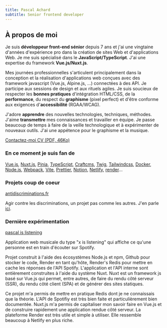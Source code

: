 ```yaml
---
title: Pascal Achard
subtitle: Senior frontend developer
---
```


## À propos de moi
Je suis **développeur front-end sénior** depuis 7 ans et j'ai une vingtaine d'années d'expérience pro dans la création de sites Web et d'applications Web. Je me suis spécialisé dans le **JavaScript/TypeScript**. J'ai une expertise du framework **Vue.js/Nuxt.js**.

Mes journées professionnelles s'articulent principalement dans la conception et la réalisation d'applications web conçues avec des framework javascript (Vue.js, Alpine.js, ...) connectées à des API. Je participe aux sessions de design et aux rituels agiles. Je suis soucieux de respecter les **bonnes pratiques** d'intégration HTML/CSS, de la **performance**, du respect du **graphisme** (pixel perfect) et d'être conforme aux exigences d'**accessibilité** (RGAA/WCAG).

J'adore **apprendre** des nouvelles technologies, techniques, méthodes. J'aime **transmettre** mes connaissances et travailler en équipe. Je passe beaucoup de temps à faire de la veille technologique et à expérimenter de nouveaux outils. J'ai une appétence pour le graphisme et la musique.

<p class="mt-6 flex gap-3 md:gap-5 flex-wrap">
    <a
        class="inline-flex items-center"
        href="mailto:pascal.achard@gmail.com"
        >
        <span class="text-2xl"><icon-component class="mr-1" name="mi-email"></icon-component></span>
        <span class="leading-none mt-1">Contactez-moi</span>
    </a>
    <a
        class="inline-flex items-center"
        href="/CV-Pascal-Achard-2022.pdf"
        target="_blank"
        rel="noopener"
        >
         <span class="text-2xl"><icon-component class="mr-1" name="mi-document"></icon-component></span>
        <span class="leading-none mt-1">CV <span class="no-underline text-xs">(PDF, 46Ko)</span></span>
    </a>
</p>

### En ce moment je suis fan de
[Vue.js](https://vuejs.org/), [Nuxt.js](https://nuxt.com/), [Pinia](https://pinia.vuejs.org/), [TypeScript](https://www.typescriptlang.org/), [Craftcms](https://craftcms.com/), [Twig](https://twig.symfony.com/), [Tailwindcss](https://tailwindcss.com/), [Docker](https://www.docker.com/), [Node.js](https://nodejs.org/), [Webpack](https://webpack.js.org/), [Vite](https://vitejs.dev/), [Prettier](https://prettier.io/), [Notion](https://www.notion.so), [Netlify](https://www.netlify.com/), [render](https://www.render.com/)...

### Projets coup de coeur
[antidiscriminations.fr](https://www.antidiscriminations.fr/)

Agir contre les discriminations, un projet pas comme les autres. J'en parle [ici](https://www.linkedin.com/pulse/un-projet-pas-comme-les-autres-pascal-achard/).
### Dernière expérimentation
[pascal is listening](https://pascal-is-listening.onrender.com/)

Application web musicale du type "x is listening" qui affiche ce qu'une personne est en train d'écouter sur Spotify.

Projet construit à l'aide des écosystèmes Node.js et npm, Github pour stocker le code, Render en tant qu'hôte, Render's Redis pour mettre en cache les réponses de l'API Spotify. L'application et l'API interne sont entièrement construites à l'aide du système Nuxt. Nuxt est un framework js basé sur Vue.js qui permet, entre autres, de faire du rendu côté serveur (SSR), du rendu côté client (SPA) et de générer des sites statiques.

Ce projet m'a permis de mettre en pratique Redis dont je ne connaissais que la théorie. L'API de Spotifiy est très bien faite et particulièrement bien documentée. Nuxt.js m'a permis de capitaliser mon savoir faire en Vue.js et de construire rapidement une application rendue côté serveur. La plateforme Render est très utile et simple à utiliser. Elle ressemble beaucoup à Netlify en plus riche.

